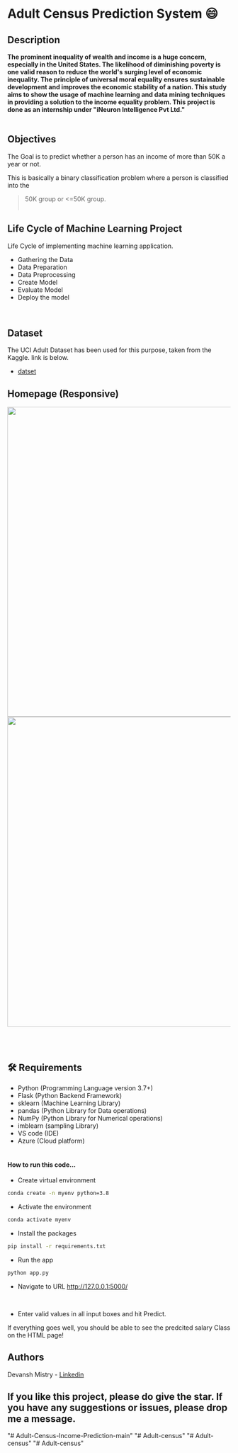 # Adult Census Prediction System 😄

## Description
<b>
The prominent inequality of wealth and income is a huge concern, especially in the United States.
The likelihood of diminishing poverty is one valid reason to reduce the world's surging level of economic inequality.
The principle of universal moral equality ensures sustainable development and improves the economic stability of a nation.
This study aims to show the usage of machine learning and data mining techniques in providing a solution to the income equality problem.
This project is done as an internship under "iNeuron Intelligence Pvt Ltd."
</b><br> <br>

## Objectives
The Goal is to predict whether a person has an income of more than 50K a year or not.

This is basically a binary classification problem where a person is classified into the 

>50K group or <=50K group.<br><br>

## Life Cycle of Machine Learning Project
Life Cycle of implementing machine learning application.
- Gathering the Data
- Data Preparation
- Data Preprocessing
- Create Model
- Evaluate Model
- Deploy the model
<br>

## Dataset
The UCI Adult Dataset has been used for this purpose, taken from the Kaggle. link is below.

- [datset](https://www.kaggle.com/overload10/adult-census-dataset)

## Homepage (Responsive)
<img src = "image\Home2.png" width = "700px">
<img src = "image\Home3.png" width = "700px">

<br><br>

## 🛠️ Requirements
* Python (Programming Language version 3.7+)
* Flask (Python Backend Framework)
* sklearn (Machine Learning Library)
* pandas (Python Library for Data operations)
* NumPy (Python Library for Numerical operations)
* imblearn (sampling Library)
* VS code (IDE)
* Azure (Cloud platform)<br><br>

#### How to run this code...
- Create virtual environment
```bash
conda create -n myenv python=3.8
```
- Activate the environment
```bash
conda activate myenv
```
- Install the packages
```bash
pip install -r requirements.txt
```
- Run the app
```bash
python app.py
```
- Navigate to URL http://127.0.0.1:5000/
<br>

- Enter valid values in all input boxes and hit Predict.

If everything goes well, you should  be able to see the predcited salary Class on the HTML page!

## Authors
Devansh Mistry - [Linkedin](https://linkedin.com/in/devansh-vinodkumar-mistry-9bb2611aa/)

## If you like this project, please do give the star. If you have any suggestions or issues, please drop me a message.

"# Adult-Census-Income-Prediction-main" 
"# Adult-census" 
"# Adult-census" 
"# Adult-census" 
